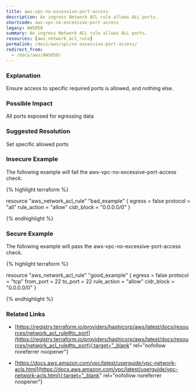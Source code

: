 ```yaml
---
title: aws-vpc-no-excessive-port-access
description: An ingress Network ACL rule allows ALL ports.
shortcode: aws-vpc-no-excessive-port-access
legacy: AWS050
summary: An ingress Network ACL rule allows ALL ports. 
resources: [aws_network_acl_rule] 
permalink: /docs/aws/vpc/no-excessive-port-access/
redirect_from: 
  - /docs/aws/AWS050/
---
```


### Explanation


Ensure access to specific required ports is allowed, and nothing else.


### Possible Impact
All ports exposed for egressing data

### Suggested Resolution
Set specific allowed ports


### Insecure Example

The following example will fail the aws-vpc-no-excessive-port-access check.

{% highlight terraform %}

resource "aws_network_acl_rule" "bad_example" {
  egress         = false
  protocol       = "all"
  rule_action    = "allow"
  cidr_block     = "0.0.0.0/0"
}

{% endhighlight %}



### Secure Example

The following example will pass the aws-vpc-no-excessive-port-access check.

{% highlight terraform %}

resource "aws_network_acl_rule" "good_example" {
  egress         = false
  protocol       = "tcp"
  from_port      = 22
  to_port        = 22
  rule_action    = "allow"
  cidr_block     = "0.0.0.0/0"
}

{% endhighlight %}



### Related Links


- [https://registry.terraform.io/providers/hashicorp/aws/latest/docs/resources/network_acl_rule#to_port](https://registry.terraform.io/providers/hashicorp/aws/latest/docs/resources/network_acl_rule#to_port){:target="_blank" rel="nofollow noreferrer noopener"}

- [https://docs.aws.amazon.com/vpc/latest/userguide/vpc-network-acls.html](https://docs.aws.amazon.com/vpc/latest/userguide/vpc-network-acls.html){:target="_blank" rel="nofollow noreferrer noopener"}



